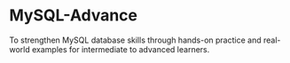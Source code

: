 # MySQL-Advance
To strengthen MySQL database skills through hands-on practice and real-world examples for intermediate to advanced learners.
